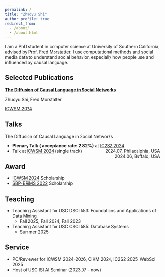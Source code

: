 ```yaml
---
permalink: /
title: "Zhuoyu Shi"
author_profile: true
redirect_from: 
  - /about/
  - /about.html
---
```


I am a PhD student in computer science at University of Southern California, advised by Prof. [Fred Morstatter](https://scholar.google.com/citations?user=u-8h3HcAAAAJ&hl=en). I use computational methods and social media data to understand social behavior, especially how people use and influenced by causal language. 


## Selected Publications
[**The Diffusion of Causal Language in Social Networks**](https://ojs.aaai.org/index.php/ICWSM/article/view/31399)

Zhuoyu Shi, Fred Morstatter

<i class="fa-regular fa-bookmark"></i> [ICWSM 2024](https://www.icwsm.org/2024/index.html/)

## Talks
The Diffusion of Causal Language in Social Networks
- **Plenary Talk (<i class="fa-solid fa-award"></i> acceptance rate: 2.82%)** at [IC2S2 2024](https://ic2s2-2024.org) <span style="float:right;">2024.07, Philadelphia, USA</span>
- Talk at [ICWSM 2024](https://www.icwsm.org/2024/index.html/) (single track) <span style="float:right;">2024.06, Buffalo, USA</span>


## Award
* [ICWSM 2024](https://www.icwsm.org/2024/index.html/) Scholarship 
* [SBP-BRiMS 2022](https://sbp-brims.org/2022/) Scholarship


## Teaching
* Teaching Assistant for USC DSCI 553: Foundations and Applications of Data Mining
  * Fall 2025, Fall 2024, Fall 2023
* Teaching Assistant for USC CSCI 585: Database Systems
  * Summer 2025



## Service
* PC/Reviewer for ICWSM 2024-2026, CIKM 2024, IC2S2 2025, WebSci 2025
* Host of USC ISI AI Seminar (2023.07 - now)

